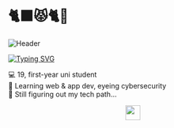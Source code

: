 # 🐈‍⬛😾🐈🍫

![Header](readme-data/header.gif)

[![Typing SVG](https://readme-typing-svg.demolab.com?font=Fira+Code&pause=1000&color=1966FA&center=true&width=800&lines=Unmotivatedly-driven+Programmer)](https://git.io/typing-svg)

💻 19, first-year uni student <br>
🔐 Learning web & app dev, eyeing cybersecurity <br>
🚧 Still figuring out my tech path... 

<p align="center">
  <a href="https://skillicons.dev">
    <img src="https://skillicons.dev/icons?i=html,css,js,py,cpp&theme=dark" height="30ppx" width="30px"/>
  </a>
</p>


<p align="center" style="color:#f0c6bc; font-size: 24px;">


